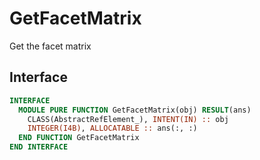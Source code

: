 # GetFacetMatrix

Get the facet matrix

## Interface

```fortran
INTERFACE
  MODULE PURE FUNCTION GetFacetMatrix(obj) RESULT(ans)
    CLASS(AbstractRefElement_), INTENT(IN) :: obj
    INTEGER(I4B), ALLOCATABLE :: ans(:, :)
  END FUNCTION GetFacetMatrix
END INTERFACE
```
